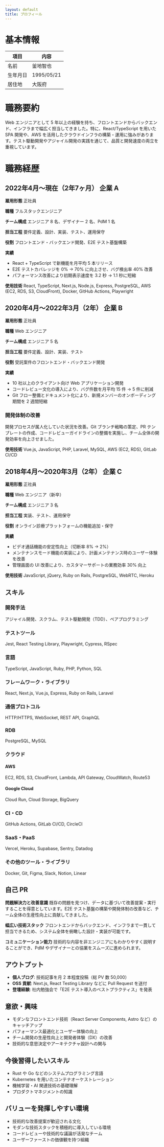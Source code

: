 ```yaml
---
layout: default
title: プロフィール
---
```


# 基本情報

| 項目     | 内容       |
| -------- | ---------- |
| 名前     | 釜地智也   |
| 生年月日 | 1995/05/21 |
| 居住地   | 大阪府     |

# 職務要約

Web エンジニアとして 5 年以上の経験を持ち、フロントエンドからバックエンド、インフラまで幅広く担当してきました。特に、React/TypeScript を用いた SPA 開発や、AWS を活用したクラウドインフラの構築・運用に強みがあります。テスト駆動開発やアジャイル開発の実践を通じて、品質と開発速度の両立を重視しています。

# 職務経歴

## 2022年4月～現在（2年7ヶ月） 企業 A

**雇用形態**
正社員

**職種**
フルスタックエンジニア

**チーム構成**
エンジニア 8 名、デザイナー 2 名、PdM 1 名

**担当工程**
要件定義、設計、実装、テスト、運用保守

**役割**
フロントエンド・バックエンド開発、E2E テスト基盤構築

**実績**

- React + TypeScript で新機能を月平均 5 本リリース
- E2E テストカバレッジを 0% → 70% に向上させ、バグ検出率 40% 改善
- パフォーマンス改善により初期表示速度を 3.2 秒 → 1.1 秒に短縮

**使用技術**
React, TypeScript, Next.js, Node.js, Express, PostgreSQL, AWS (EC2, RDS, S3, CloudFront), Docker, GitHub Actions, Playwright

## 2020年4月～2022年3月（2年） 企業 B

**雇用形態**
正社員

**職種**
Web エンジニア

**チーム構成**
エンジニア 5 名

**担当工程**
要件定義、設計、実装、テスト

**役割**
受託案件のフロントエンド・バックエンド開発

**実績**

- 10 社以上のクライアント向け Web アプリケーション開発
- コードレビュー文化の導入により、バグ件数を月平均 15 件 → 5 件に削減
- Git フロー整備とドキュメント化により、新規メンバーのオンボーディング期間を 2 週間短縮

### 開発体制の改善

開発プロセスが属人化していた状況を改善。Git ブランチ戦略の策定、PR テンプレートの作成、コードレビューガイドラインの整備を実施し、チーム全体の開発効率を向上させました。

**使用技術**
Vue.js, JavaScript, PHP, Laravel, MySQL, AWS (EC2, RDS), GitLab CI/CD

## 2018年4月～2020年3月（2年） 企業 C

**雇用形態**
正社員

**職種**
Web エンジニア（新卒）

**チーム構成**
エンジニア 3 名

**担当工程**
実装、テスト、運用保守

**役割**
オンライン診療プラットフォームの機能追加・保守

**実績**

- ビデオ通話機能の安定性向上（切断率 8% → 2%）
- メンテナンスモード機能の実装により、計画メンテナンス時のユーザー体験を改善
- 管理画面の UI 改善により、カスタマーサポートの業務効率 30% 向上

**使用技術**
JavaScript, jQuery, Ruby on Rails, PostgreSQL, WebRTC, Heroku

## スキル

### 開発手法

アジャイル開発、スクラム、テスト駆動開発（TDD）、ペアプログラミング

### テストツール

Jest, React Testing Library, Playwright, Cypress, RSpec

### 言語

TypeScript, JavaScript, Ruby, PHP, Python, SQL

### フレームワーク・ライブラリ

React, Next.js, Vue.js, Express, Ruby on Rails, Laravel

### 通信プロトコル

HTTP/HTTPS, WebSocket, REST API, GraphQL

### RDB

PostgreSQL, MySQL

### クラウド

#### AWS

EC2, RDS, S3, CloudFront, Lambda, API Gateway, CloudWatch, Route53

#### Google Cloud

Cloud Run, Cloud Storage, BigQuery

### CI・CD

GitHub Actions, GitLab CI/CD, CircleCI

### SaaS・PaaS

Vercel, Heroku, Supabase, Sentry, Datadog

### その他のツール・ライブラリ

Docker, Git, Figma, Slack, Notion, Linear

## 自己 PR

**問題解決力と改善意識**
既存の問題を見つけ、データに基づいて改善提案・実行することを得意としています。E2E テスト基盤の構築や開発体制の改善など、チーム全体の生産性向上に貢献してきました。

**幅広い技術スタック**
フロントエンドからバックエンド、インフラまで一貫して担当できるため、システム全体を俯瞰した設計・実装が可能です。

**コミュニケーション能力**
技術的な内容を非エンジニアにもわかりやすく説明することができ、PdM やデザイナーとの協業をスムーズに進められます。

## アウトプット

- **個人ブログ**: 技術記事を月 2 本程度投稿（総 PV 数 50,000）
- **OSS 貢献**: Next.js, React Testing Library などに Pull Request を送付
- **登壇経験**: 社内勉強会で「E2E テスト導入のベストプラクティス」を発表

## 意欲・興味

- モダンなフロントエンド技術（React Server Components, Astro など）のキャッチアップ
- パフォーマンス最適化とユーザー体験の向上
- チーム開発の生産性向上と開発者体験（DX）の改善
- 技術的な意思決定やアーキテクチャ設計への関与

## 今後習得したいスキル

- Rust や Go などのシステムプログラミング言語
- Kubernetes を用いたコンテナオーケストレーション
- 機械学習・AI 関連技術の基礎理解
- プロダクトマネジメントの知識

## バリューを発揮しやすい環境

- 技術的な改善提案が歓迎される文化
- モダンな技術スタックを積極的に導入している環境
- コードレビューや技術的な議論が活発なチーム
- ユーザーファーストの価値観を持つ組織
